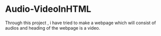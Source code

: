 # Audio-VideoInHTML
Through this project , i have tried to make a webpage which will consist of audios and heading of the webpage is a video.
